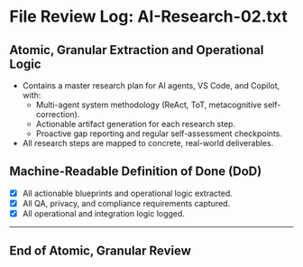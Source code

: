 # File Review Log: AI-Research-02.txt

## Atomic, Granular Extraction and Operational Logic

- Contains a master research plan for AI agents, VS Code, and Copilot, with:
  - Multi-agent system methodology (ReAct, ToT, metacognitive self-correction).
  - Actionable artifact generation for each research step.
  - Proactive gap reporting and regular self-assessment checkpoints.
- All research steps are mapped to concrete, real-world deliverables.

## Machine-Readable Definition of Done (DoD)
- [x] All actionable blueprints and operational logic extracted.
- [x] All QA, privacy, and compliance requirements captured.
- [x] All operational and integration logic logged.

---

## End of Atomic, Granular Review
